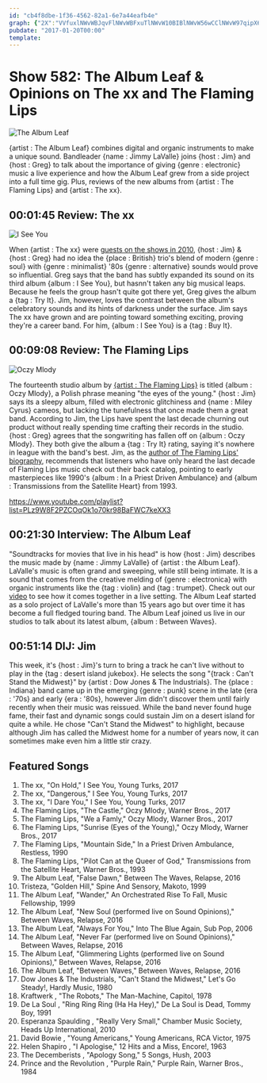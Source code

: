 ```yaml
---
id: "cb4f8dbe-1f36-4562-82a1-6e7a44eafb4e"
graph: {"2X":"VVfuxlNWvWBJqvFlNWvWBFxuTlNWvW10BIBlNWvW56wCClNWvW97qipX6cfdBHm1Gdhnxe","F8":"4oCk9BKuZI3r0ik4oCk9X6cfddhnxeBHm1Gdhnxe","ZU":"","2DE":"X6cfdqYVo9qYVo9t0HTnalOyut0HTnBLsPGalOyuU56qualOyu"}
pubdate: "2017-01-20T00:00"
template: 
---
```






# Show 582: The Album Leaf & Opinions on The xx and The Flaming Lips

![The Album Leaf](https://static.soundopinions.org/images/2017/albumleaf_web.jpg)

{artist : The Album Leaf} combines digital and organic instruments to make a unique sound. Bandleader {name : Jimmy LaValle} joins {host : Jim} and {host : Greg} to talk about the importance of giving {genre : electronic} music a live experience and how the Album Leaf grew from a side project into a full time gig. Plus, reviews of the new albums from {artist : The Flaming Lips} and {artist : The xx}.



## 00:01:45 Review: The xx

![I See You](https://static.soundopinions.org/assets/582/2X0.jpg)

When {artist : The xx} were [guests on the shows in 2010](/show/233/), {host : Jim} & {host : Greg} had no idea the {place : British} trio's blend of modern {genre : soul} with {genre : minimalist} '80s {genre : alternative} sounds would prove so influential. Greg says that the band has subtly expanded its sound on its third album {album : I See You}, but hasnn't taken any big musical leaps. Because he feels the group hasn't quite got there yet, Greg gives the album a {tag : Try It}. Jim, however, loves the contrast between the album's celebratory sounds and its hints of darkness under the surface. Jim says The xx have grown and are pointing toward something exciting, proving they're a career band. For him, {album : I See You} is a {tag : Buy It}.



## 00:09:08 Review: The Flaming Lips

![Oczy Mlody](https://static.soundopinions.org/assets/582/F80.jpg)

The fourteenth studio album by [{artist : The Flaming Lips}](/show/94/) is titled {album : Oczy Mlody}, a Polish phrase meaning "the eyes of the young." {host : Jim} says its a sleepy album, filled with electronic glitchiness and {name : Miley Cyrus} cameos, but lacking the tunefulness that once made them a great band. According to Jim, the Lips have spent the last decade churning out product without really spending time crafting their records in the studio. {host : Greg} agrees that the songwriting has fallen off on {album : Oczy Mlody}. They both give the album a {tag : Try It} rating, saying it's nowhere in league with the band's best. Jim, as the [author of The Flaming Lips' biography](http://www.jimdero.com/LipsOpen.htm), recommends that listeners who have only heard the last decade of Flaming Lips music check out their back catalog, pointing to early masterpieces like 1990's {album : In a Priest Driven Ambulance} and {album : Transmissions from the Satellite Heart} from 1993.

https://www.youtube.com/playlist?list=PLz9W8F2PZCOqOk1o70kr98BaFWC7keXX3



## 00:21:30 Interview: The Album Leaf

"Soundtracks for movies that live in his head" is how {host : Jim} describes the music made by {name : Jimmy LaValle} of {artist : the Album Leaf}. LaValle's music is often grand and sweeping, while still being intimate. It is a sound that comes from the creative melding of {genre : electronica} with organic instruments like the {tag : violin} and {tag : trumpet}. Check out our [video](https://www.facebook.com/soundopinions/videos/10154034257491431/) to see how it comes together in a live setting. The Album Leaf started as a solo project of LaValle's more than 15 years ago but over time it has become a full fledged touring band. The Album Leaf joined us live in our studios to talk about its latest album, {album : Between Waves}.



## 00:51:14 DIJ: Jim

This week, it's {host : Jim}'s turn to bring a track he can't live without to play in the {tag : desert island jukebox}. He selects the song "{track : Can't Stand the Midwest}" by {artist : Dow Jones & The Industrials}. The {place : Indiana} band came up in the emerging {genre : punk} scene in the late {era : '70s} and early {era : '80s}, however Jim didn't discover them until fairly recently when their music was reissued. While the band never found huge fame, their fast and dynamic songs could sustain Jim on a desert island for quite a while. He chose "Can't Stand the Midwest" to highlight, because although Jim has called the Midwest home for a number of years now, it can sometimes make even him a little stir crazy.



## Featured Songs

1. The xx, "On Hold," I See You, Young Turks, 2017
2. The xx, "Dangerous," I See You, Young Turks, 2017
3. The xx, "I Dare You," I See You, Young Turks, 2017
4. The Flaming Lips, "The Castle," Oczy Mlody, Warner Bros., 2017
5. The Flaming Lips, "We a Famly," Oczy Mlody, Warner Bros., 2017
6. The Flaming Lips, "Sunrise (Eyes of the Young)," Oczy Mlody, Warner Bros., 2017
7. The Flaming Lips, "Mountain Side," In a Priest Driven Ambulance, Restless, 1990
8. The Flaming Lips, "Pilot Can at the Queer of God," Transmissions from the Satellite Heart, Warner Bros., 1993
9. The Album Leaf, "False Dawn," Between The Waves, Relapse, 2016
10. Tristeza, "Golden Hill," Spine And Sensory, Makoto, 1999
11. The Album Leaf, "Wander," An Orchestrated Rise To Fall, Music Fellowship, 1999
12. The Album Leaf, "New Soul (performed live on Sound Opinions)," Between Waves, Relapse, 2016
13. The Album Leaf, "Always For You," Into The Blue Again, Sub Pop, 2006
14. The Album Leaf, "Never Far (performed live on Sound Opinions)," Between Waves, Relapse, 2016
15. The Album Leaf, "Glimmering Lights (performed live on Sound Opinions)," Between Waves, Relapse, 2016
16. The Album Leaf, "Between Waves," Between Waves, Relapse, 2016
17. Dow Jones & The Industrials, "Can't Stand the Midwest," Let's Go Steady!, Hardly Music, 1980
18. Kraftwerk , "The Robots," The Man-Machine, Capitol, 1978
19. De La Soul , "Ring Ring Ring (Ha Ha Hey)," De La Soul is Dead, Tommy Boy, 1991
20. Esperanza Spaulding , "Really Very Small," Chamber Music Society, Heads Up International, 2010
21. David Bowie , "Young Americans," Young Americans, RCA Victor, 1975
22. Helen Shapiro , "I Apologise," 12 Hits and a Miss, Encore!, 1963
23. The Decemberists , "Apology Song," 5 Songs, Hush, 2003
24. Prince and the Revolution , "Purple Rain," Purple Rain, Warner Bros., 1984